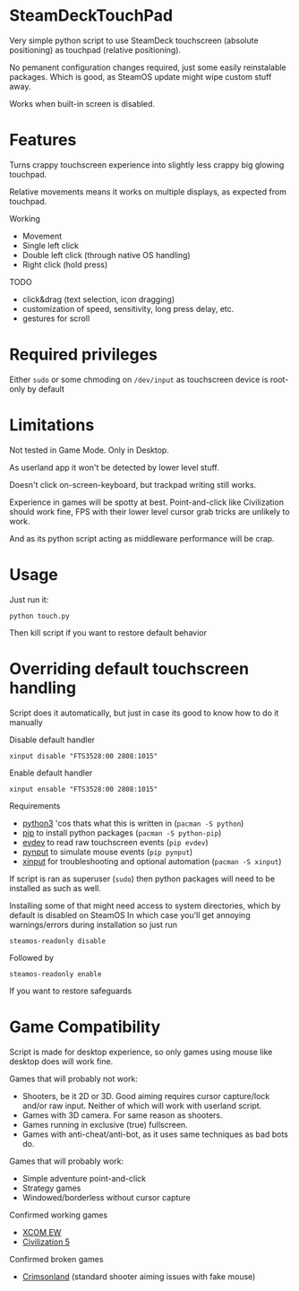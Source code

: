 # SteamDeckTouchPad

Very simple python script to use SteamDeck touchscreen (absolute positioning) as touchpad (relative positioning).

No pemanent configuration changes required, just some easily reinstalable packages. Which is good, as SteamOS update might wipe custom stuff away.

Works when built-in screen is disabled.

# Features

Turns crappy touchscreen experience into slightly less crappy big glowing touchpad.

Relative movements means it works on multiple displays, as expected from touchpad.

Working
- Movement
- Single left click
- Double left click (through native OS handling)
- Right click (hold press)

TODO
- click&drag (text selection, icon dragging)
- customization of speed, sensitivity, long press delay, etc.
- gestures for scroll

# Required privileges

Either `sudo` or some chmoding on `/dev/input` as touchscreen device is root-only by default

# Limitations

Not tested in Game Mode. Only in Desktop.

As userland app it won't be detected by lower level stuff.

Doesn't click on-screen-keyboard, but trackpad writing still works.

Experience in games will be spotty at best. 
Point-and-click like Civilization should work fine, FPS with their lower level cursor grab tricks are unlikely to work.

And as its python script acting as middleware performance will be crap.

# Usage

Just run it:

`python touch.py`

Then kill script if you want to restore default behavior

# Overriding default touchscreen handling

Script does it automatically, but just in case its good to know how to do it manually

Disable default handler

`xinput disable "FTS3528:00 2808:1015"`

Enable default handler

`xinput ensable "FTS3528:00 2808:1015"`

Requirements
- [python3](https://wiki.archlinux.org/title/Python) 'cos thats what this is written in (`pacman -S python`)
- [pip](https://wiki.archlinux.org/title/Xinput) to install python packages (`pacman -S python-pip`)
- [evdev](https://github.com/gvalkov/python-evdev) to read raw touchscreen events (`pip evdev`)
- [pynput](https://github.com/moses-palmer/pynput) to simulate mouse events (`pip pynput`)
- [xinput](https://wiki.archlinux.org/title/Xinput) for troubleshooting and optional automation (`pacman -S xinput`)

If script is ran as superuser (`sudo`) then python packages will need to be installed as such as well.

Installing some of that might need access to system directories, which by default is disabled on SteamOS
In which case you'll get annoying warnings/errors during installation so just run

`steamos-readonly disable`

Followed by 

`steamos-readonly enable`

If you want to restore safeguards

# Game Compatibility

Script is made for desktop experience, so only games using mouse like desktop does will work fine.

Games that will probably not work:
- Shooters, be it 2D or 3D. Good aiming requires cursor capture/lock and/or raw input. Neither of which will work with userland script.
- Games with 3D camera. For same reason as shooters.
- Games running in exclusive (true) fullscreen.
- Games with anti-cheat/anti-bot, as it uses same techniques as bad bots do.

Games that will probably work:
- Simple adventure point-and-click
- Strategy games
- Windowed/borderless without cursor capture

Confirmed working games
- [XCOM EW](https://store.steampowered.com/app/225340/XCOM_Enemy_Within/)
- [Civilization 5](https://store.steampowered.com/app/8930/Sid_Meiers_Civilization_V/)

Confirmed broken games
- [Crimsonland](https://store.steampowered.com/app/262830/Crimsonland/) (standard shooter aiming issues with fake mouse)
